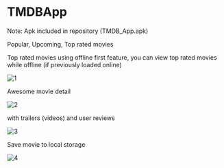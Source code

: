 # TMDBApp

Note: Apk included in repository (TMDB_App.apk)

Popular, Upcoming, Top rated movies

Top rated movies using offline first feature, you can view top rated movies while offline (if previously loaded online)

![1](https://user-images.githubusercontent.com/43784511/208415428-15b140fd-9d7b-4453-8159-51d645f2b59e.jpg)


Awesome movie detail

![2](https://user-images.githubusercontent.com/43784511/208415436-f2b75092-0d85-4074-bca1-82590164f6ae.jpg)


with trailers (videos) and user reviews
 
![3](https://user-images.githubusercontent.com/43784511/208415440-d128a004-32de-4008-bcda-94e86513ee77.jpg)


Save movie to local storage

![4](https://user-images.githubusercontent.com/43784511/208415441-74a4c779-1bd8-4507-bdc4-451ff0f0d0b0.jpg)
